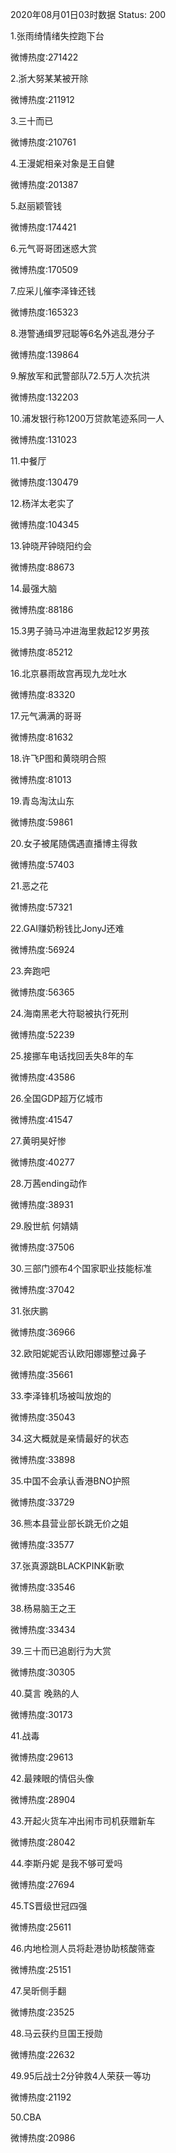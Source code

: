 2020年08月01日03时数据
Status: 200

1.张雨绮情绪失控跑下台

微博热度:271422

2.浙大努某某被开除

微博热度:211912

3.三十而已

微博热度:210761

4.王漫妮相亲对象是王自健

微博热度:201387

5.赵丽颖管钱

微博热度:174421

6.元气哥哥团迷惑大赏

微博热度:170509

7.应采儿催李泽锋还钱

微博热度:165323

8.港警通缉罗冠聪等6名外逃乱港分子

微博热度:139864

9.解放军和武警部队72.5万人次抗洪

微博热度:132203

10.浦发银行称1200万贷款笔迹系同一人

微博热度:131023

11.中餐厅

微博热度:130479

12.杨洋太老实了

微博热度:104345

13.钟晓芹钟晓阳约会

微博热度:88673

14.最强大脑

微博热度:88186

15.3男子骑马冲进海里救起12岁男孩

微博热度:85212

16.北京暴雨故宫再现九龙吐水

微博热度:83320

17.元气满满的哥哥

微博热度:81632

18.许飞P图和黄晓明合照

微博热度:81013

19.青岛淘汰山东

微博热度:59861

20.女子被尾随偶遇直播博主得救

微博热度:57403

21.恶之花

微博热度:57321

22.GAI赚奶粉钱比JonyJ还难

微博热度:56924

23.奔跑吧

微博热度:56365

24.海南黑老大符聪被执行死刑

微博热度:52239

25.接挪车电话找回丢失8年的车

微博热度:43586

26.全国GDP超万亿城市

微博热度:41547

27.黄明昊好惨

微博热度:40277

28.万茜ending动作

微博热度:38931

29.殷世航 何婧婧

微博热度:37506

30.三部门颁布4个国家职业技能标准

微博热度:37042

31.张庆鹏

微博热度:36966

32.欧阳妮妮否认欧阳娜娜整过鼻子

微博热度:35661

33.李泽锋机场被叫放炮的

微博热度:35043

34.这大概就是亲情最好的状态

微博热度:33898

35.中国不会承认香港BNO护照

微博热度:33729

36.熊本县营业部长跳无价之姐

微博热度:33577

37.张真源跳BLACKPINK新歌

微博热度:33546

38.杨易脑王之王

微博热度:33434

39.三十而已追剧行为大赏

微博热度:30305

40.莫言 晚熟的人

微博热度:30173

41.战毒

微博热度:29613

42.最辣眼的情侣头像

微博热度:28904

43.开起火货车冲出闹市司机获赠新车

微博热度:28042

44.李斯丹妮 是我不够可爱吗

微博热度:27694

45.TS晋级世冠四强

微博热度:25611

46.内地检测人员将赴港协助核酸筛查

微博热度:25151

47.吴昕侧手翻

微博热度:23525

48.马云获约旦国王授勋

微博热度:22632

49.95后战士2分钟救4人荣获一等功

微博热度:21192

50.CBA

微博热度:20986

